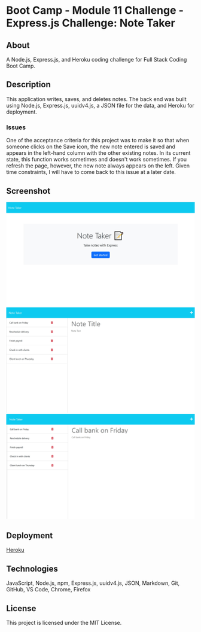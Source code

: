 # Boot Camp - Module 11 Challenge - Express.js Challenge: Note Taker

## About

A Node.js, Express.js, and Heroku coding challenge for Full Stack Coding Boot Camp.

## Description

This application writes, saves, and deletes notes. The back end was built using Node.js, Express.js, uuidv4.js, a JSON file for the data, and Heroku for deployment.

### Issues

One of the acceptance criteria for this project was to make it so that when someone clicks on the Save icon, the new note entered is saved and appears in the left-hand column with the other existing notes. In its current state, this function works sometimes and doesn't work sometimes. If you refresh the page, however, the new note always appears on the left. Given time constraints, I will have to come back to this issue at a later date.

## Screenshot

![README Screenshot](/public/assets/images/screenshot01.jpg)
![README Screenshot](/public/assets/images/screenshot02.jpg)
![README Screenshot](/public/assets/images/screenshot03.jpg)

## Deployment

[Heroku](https://little-shadow-6052.herokuapp.com/)

## Technologies

JavaScript, Node.js, npm, Express.js, uuidv4.js, JSON, Markdown, Git, GitHub, VS Code, Chrome, Firefox

## License

This project is licensed under the MIT License.
